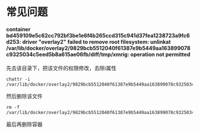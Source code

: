 # 常见问题

#### container bd459109e5c62cc792bf3be1e6f4b265ccd315c941d37fea1238723a9fc6d253: driver "overlay2" failed to remove root filesystem: unlinkat /var/lib/docker/overlay2/9829bcb5512040f61387e9b5449aa163899078c9325034c5eed5b8a615ae06fb/diff/tmp/xmrig: operation not permitted
先去该目录下，把该文件的权限修改，去除i属性
```
chattr -i /var/lib/docker/overlay2/9829bcb5512040f61387e9b5449aa163899078c9325034c5eed5b8a615ae06fb/diff/tmp/xmrig

```
然后删除该文件
```
rm -f /var/lib/docker/overlay2/9829bcb5512040f61387e9b5449aa163899078c9325034c5eed5b8a615ae06fb/diff/tmp/xmrig
```
最后再删除容器